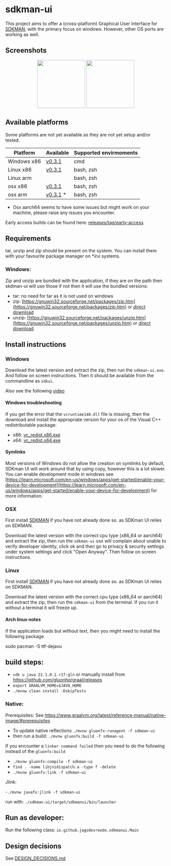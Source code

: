 # sdkman-ui

This project aims to offer a (cross-platform) Graphical User Interface for [SDKMAN](https://sdkman.io/), with the
primary focus on windows. However, other OS ports are working as well.

## Screenshots

<p align="center">
    <img height="150" src="https://jagodevreede.github.io/sdkman-ui-images/windows version 0.2.0.png" />
    <img height="150" src="https://jagodevreede.github.io/sdkman-ui-images/osx version 0.2.0.png" />
</p>

## Available platforms

Some platforms are not yet available as they are not yet setup and/or tested.

| Platform    | Available                                                                                                       | Supported envirmoments |
|-------------|-----------------------------------------------------------------------------------------------------------------|------------------------|
| Windows x86 | [v0.3.1](https://github.com/jagodevreede/sdkman-ui/releases/download/v0.3.1/sdkman-ui-windows_x86_64-0.3.1.zip) | cmd                    |
| Linux x86   | [v0.3.1](https://github.com/jagodevreede/sdkman-ui/releases/download/v0.3.1/sdkman-ui-linux_x86_64-0.3.1.zip)   | bash, zsh              |      
| Linux arm   |                                                                                                                 | bash, zsh              |
| osx x86     | [v0.3.1](https://github.com/jagodevreede/sdkman-ui/releases/download/v0.3.1/sdkman-ui-osx_x86_64-0.3.1.zip)     | bash, zsh              |
| osx arm     | [v0.3.1](https://github.com/jagodevreede/sdkman-ui/releases/download/v0.3.1/sdkman-ui-osx_aarch64-0.3.1.zip) *  | bash, zsh              |

* Osx aarch64 seems to have some issues but might work on your machine, please raise any issues you encounter.

Early access builds can be found
here: [releases/tag/early-access](https://github.com/jagodevreede/sdkman-ui/releases/tag/early-access)

## Requirements

tar, unzip and zip should be present on the system. You can install them with your favourite package manager on *inx
systems.

### Windows:

Zip and unzip are bundled with the application, if they are on the path then skdman-ui will use those if not then it
will use the bundled versions:

- tar: no need for tar as it is not used on windows
- zip: [https://gnuwin32.sourceforge.net/packages/zip.htm](https://gnuwin32.sourceforge.net/packages/zip.htm)
  or [direct download](http://downloads.sourceforge.net/gnuwin32/zip-3.0-bin.zip)
- unzip: [https://gnuwin32.sourceforge.net/packages/unzip.htm](https://gnuwin32.sourceforge.net/packages/unzip.htm)
  or [direct download](https://gnuwin32.sourceforge.net/downlinks/unzip-bin-zip.php)

## Install instructions

### Windows

Download the latest version and extract the zip, then run the `sdkman-ui.exe`. And follow on screen instructions. Then
it should be available from the commandline as `sdkui`.

Also see the following [video](https://www.youtube.com/watch?v=oyYtHrihThk)

#### Windows troubleshooting

If you get the error that the `vcruntime140.dll` file is missing, then the download and install the appropriate version for your os of the Visual C++ redistributable package:

- x86: [vc_redist.x86.exe](https://aka.ms/vs/16/release/vc_redist.x86.exe)
- x64: [vc_redist.x64.exe](https://aka.ms/vs/16/release/vc_redist.x64.exe)

#### Symlinks

Most versions of Windows do not allow the creation on symlinks by default, SDKman UI will work
around that by using copy, however this is a lot slower. You can enable development mode in windows
see [https://learn.microsoft.com/en-us/windows/apps/get-started/enable-your-device-for-development](https://learn.microsoft.com/en-us/windows/apps/get-started/enable-your-device-for-development)
for more information.

### OSX

First install [SDKMAN](https://sdkman.io/) if you have not already done so. as SDKman UI relies on SDKMAN.

Download the latest version with the correct cpu type (x86_64 or aarch64) and extract the zip, then run the `sdkman-ui`
osx will complain about unable to verify developer identity, click ok and then go to privacy & security settings under
system settings and click "Open Anyway". Then follow on screen instructions.

### Linux

First install [SDKMAN](https://sdkman.io/) if you have not already done so. as SDKman UI relies on SDKMAN.

Download the latest version with the correct cpu type (x86_64 or aarch64) and extract the zip, then run the `sdkman-ui`
from the terminal. If you run it without a terminal it will freeze up.

#### Arch linux notes

If the application loads but without text, then you might need to install the following package

  sudo pacman -S ttf-dejavu


## build steps:

- `sdk u java 22.1.0.1.r17-gln` or manually install from https://github.com/gluonhq/graal/releases
- `export GRAALVM_HOME=$JAVA_HOME`
- `./mvnw clean install -DskipTests`

### Native:

Prerequisites: See https://www.graalvm.org/latest/reference-manual/native-image/#prerequisites

- To update native reflections `./mvnw gluonfx:runagent -f sdkman-ui`
- then run a build: `./mvnw gluonfx:build -f sdkman-ui`

If you encounter a `linker command failed` then you need to do the following instead of the `gluonfx:build`
- `./mvnw gluonfx:compile -f sdkman-ui`
- `find . -name libjnidispatch.a -type f -delete`
- `./mvnw gluonfx:link -f sdkman-ui`

Jlink:

-`./mvnw javafx:jlink -f sdkman-ui`

run with: `./sdkman-ui/target/sdkmanui/bin/launcher`

## Run as developer:

Run the following class:
`io.github.jagodevreede.sdkmanui.Main`

## Design decisions

See [DESIGN_DECISIONS.md](DESIGN_DECISIONS.md)